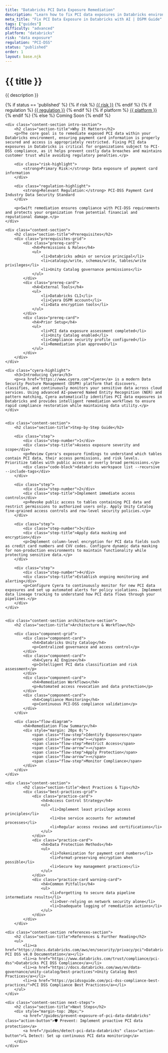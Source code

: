 ```yaml
---
title: "Databricks PCI Data Exposure Remediation"
description: "Learn how to fix PCI data exposures in Databricks environments. Follow step-by-step guidance for PCI-DSS compliance."
meta_title: "Fix PCI Data Exposure in Databricks with AI | DSPM Guide"
tags: ["guides"]
difficulty: "advanced"
platform: "databricks"
risk: "data exposure"
regulation: "PCI-DSS"
status: "published"
order: 1
layout: base.njk
---
```


<div class="container">
    <div class="header">
        <h1>{{ title }}</h1>
        <p>{{ description }}</p>
        <div class="guide-tags-container">
			<div class="guide-tags-wrapper">
		    {% if status == 'published' %}
		        {% if risk %}
		        <a href="/risk/{{ risk | downcase | replace: ' ', '-' }}/" class="guide-tag risk">{{ risk }}</a>
		        {% endif %}
		        {% if regulation %}
		        <a href="/regulation/{{ regulation | downcase | replace: ' ', '-' }}/" class="guide-tag regulation">{{ regulation }}</a>
		        {% endif %}
		        {% if platform %}
		        <a href="/platforms/{{ platform | downcase | replace: ' ', '-' }}/" class="guide-tag platform">{{ platform }}</a>
		        {% endif %}
		    {% else %}
		        <span class="guide-tag coming-soon">Coming Soon</span>
		    {% endif %}
		</div>
		</div>
    </div>

    <div class="content-section intro-section">
        <h2 class="section-title">Why It Matters</h2>
        <p>The core goal is to remediate exposed PCI data within your Databricks environment, ensuring payment card information is properly secured and access is appropriately restricted. Fixing PCI data exposures in Databricks is critical for organizations subject to PCI-DSS compliance, as it helps prevent costly data breaches and maintains customer trust while avoiding regulatory penalties.</p>
        
        <div class="risk-highlight">
            <strong>Primary Risk:</strong> Data exposure of payment card information
        </div>
        
        <div class="regulation-highlight">
            <strong>Relevant Regulation:</strong> PCI-DSS Payment Card Industry Data Security Standard
        </div>
        
        <p>Swift remediation ensures compliance with PCI-DSS requirements and protects your organization from potential financial and reputational damage.</p>
    </div>

    <div class="content-section">
        <h2 class="section-title">Prerequisites</h2>
        <div class="prerequisites-grid">
            <div class="prereq-card">
                <h4>Permissions & Roles</h4>
                <ul>
                    <li>Databricks admin or service principal</li>
                    <li>catalogs/write, schemas/write, tables/write privileges</li>
                    <li>Unity Catalog governance permissions</li>
                </ul>
            </div>
            <div class="prereq-card">
                <h4>External Tools</h4>
                <ul>
                    <li>Databricks CLI</li>
                    <li>Cyera DSPM account</li>
                    <li>Data encryption tools</li>
                </ul>
            </div>
            <div class="prereq-card">
                <h4>Prior Setup</h4>
                <ul>
                    <li>PCI data exposure assessment completed</li>
                    <li>Unity Catalog enabled</li>
                    <li>Compliance security profile configured</li>
                    <li>Remediation plan approved</li>
                </ul>
            </div>
        </div>
    </div>
	
    <div class="cyera-highlight">
        <h3>Introducing Cyera</h3>
        <p><a href="https://www.cyera.com">Cyera</a> is a modern Data Security Posture Management (DSPM) platform that discovers, classifies, and continuously monitors your sensitive data across cloud services. Using advanced AI-powered Named Entity Recognition (NER) and pattern matching, Cyera automatically identifies PCI data exposures in Databricks and provides intelligent remediation workflows to ensure rapid compliance restoration while maintaining data utility.</p>
    </div>
	

    <div class="content-section">
        <h2 class="section-title">Step-by-Step Guide</h2>
        
        <div class="step">
            <div class="step-number">1</div>
            <div class="step-title">Assess exposure severity and scope</div>
            <p>Review Cyera's exposure findings to understand which tables contain PCI data, their access permissions, and risk levels. Prioritize tables with public access or overly broad permissions.</p>
            <div class="code-block">databricks workspace list --recursive --include-tags</div>
        </div>

        <div class="step">
            <div class="step-number">2</div>
            <div class="step-title">Implement immediate access controls</div>
            <p>Revoke public access to tables containing PCI data and restrict permissions to authorized users only. Apply Unity Catalog fine-grained access controls and row-level security policies.</p>
        </div>

        <div class="step">
            <div class="step-number">3</div>
            <div class="step-title">Apply data masking and encryption</div>
            <p>Implement column-level encryption for PCI data fields such as credit card numbers and CVV codes. Configure dynamic data masking for non-production environments to maintain functionality while protecting sensitive data.</p>
        </div>

        <div class="step">
            <div class="step-number">4</div>
            <div class="step-title">Establish ongoing monitoring and alerting</div>
            <p>Configure Cyera to continuously monitor for new PCI data exposures and set up automated alerts for policy violations. Implement data lineage tracking to understand how PCI data flows through your pipelines.</p>
        </div>
    </div>


    <div class="content-section architecture-section">
        <h2 class="section-title">Architecture & Workflow</h2>
        
        <div class="component-grid">
            <div class="component-card">
                <h4>Databricks Unity Catalog</h4>
                <p>Centralized governance and access control</p>
            </div>
            <div class="component-card">
                <h4>Cyera AI Engine</h4>
                <p>Intelligent PCI data classification and risk assessment</p>
            </div>
            <div class="component-card">
                <h4>Remediation Workflows</h4>
                <p>Automated access revocation and data protection</p>
            </div>
            <div class="component-card">
                <h4>Compliance Monitoring</h4>
                <p>Continuous PCI-DSS compliance validation</p>
            </div>
        </div>

        <div class="flow-diagram">
            <h4>Remediation Flow Summary</h4>
            <div style="margin: 20px 0;">
                <span class="flow-step">Identify Exposures</span>
                <span class="flow-arrow">→</span>
                <span class="flow-step">Restrict Access</span>
                <span class="flow-arrow">→</span>
                <span class="flow-step">Apply Protection</span>
                <span class="flow-arrow">→</span>
                <span class="flow-step">Monitor Compliance</span>
            </div>
        </div>
    </div>

	<div class="content-section">
	        <h2 class="section-title">Best Practices & Tips</h2>
	        <div class="best-practices-grid">
	            <div class="practice-card">
	                <h4>Access Control Strategy</h4>
	                <ul>
	                    <li>Implement least privilege access principles</li>
	                    <li>Use service accounts for automated processes</li>
	                    <li>Regular access reviews and certifications</li>
	                </ul>
	            </div>
	            <div class="practice-card">
	                <h4>Data Protection Methods</h4>
	                <ul>
	                    <li>Tokenization for payment card numbers</li>
	                    <li>Format-preserving encryption when possible</li>
	                    <li>Secure key management practices</li>
	                </ul>
	            </div>
	            <div class="practice-card warning-card">
	                <h4>Common Pitfalls</h4>
	                <ul>
	                    <li>Forgetting to secure data pipeline intermediate results</li>
	                    <li>Over-relying on network security alone</li>
	                    <li>Inadequate logging of remediation actions</li>
	                </ul>
	            </div>
	        </div>
	    </div>

    <div class="content-section references-section">
        <h2 class="section-title">References & Further Reading</h2>
        <ul>
            <li><a href="https://docs.databricks.com/aws/en/security/privacy/pci">Databricks PCI DSS v4.0 Documentation</a></li>
            <li><a href="https://www.databricks.com/trust/compliance/pci-dss">Databricks PCI DSS Compliance</a></li>
            <li><a href="https://docs.databricks.com/aws/en/data-governance/unity-catalog/best-practices">Unity Catalog Best Practices</a></li>
            <li><a href="https://pcidssguide.com/pci-dss-compliance-best-practices/">PCI DSS Compliance Best Practices</a></li>
        </ul>
    </div>

    <div class="content-section next-steps">
        <h2 class="section-title">Next Steps</h2>
        <div style="margin-top: 20px;">
            <a href="/guides/prevent-exposure-of-pci-data-databricks" class="action-button">🛡️ Prevent: Implement proactive PCI data protection</a>
            <a href="/guides/detect-pci-data-databricks" class="action-button">🔍 Detect: Set up continuous PCI data monitoring</a>
        </div>
    </div>
</div>